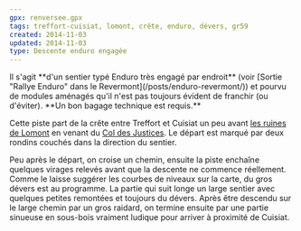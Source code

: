 ```yaml
---
gpx: renversee.gpx
tags: treffort-cuisiat, lomont, crête, enduro, dévers, gr59
created: 2014-11-03
updated: 2014-11-03
type: Descente enduro engagée
---
```


<div class="message warning icon-warning">
Il s'agit **d'un sentier typé Enduro très engagé par endroit** (voir [Sortie
"Rallye Enduro" dans le Revermont](/posts/enduro-revermont/)) et pourvu de
modules aménagés qu'il n'est pas toujours évident de franchir (ou d'éviter).
**Un bon bagage technique est requis.**
</div>

Cette piste part de la crête entre Treffort et Cuisiat un peu avant [les ruines
de Lomont](/tags/lomont/) en venant du [Col des
Justices](/tags/col-des-justices/). Le départ est marqué par deux rondins
couchés dans la direction du sentier.

Peu après le départ, on croise un chemin, ensuite la piste enchaîne quelques
virages relevés avant que la descente ne commence réellement. Comme le laisse
suggérer les courbes de niveaux sur la carte, du gros dévers est au programme.
La partie qui suit longe un large sentier avec quelques petites remontées et
toujours du dévers. Après être descendu sur le large chemin par un gros raidard,
on termine ensuite par une partie sinueuse en sous-bois vraiment ludique pour
arriver à proximité de Cuisiat.
